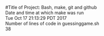 #Title of Project:
Bash, make, git and github <br />
Date and time at which make was run <br />
Tue Oct 17 21:13:29 PDT 2017
<br />Number of lines of code in guessinggame.sh <br />
38
